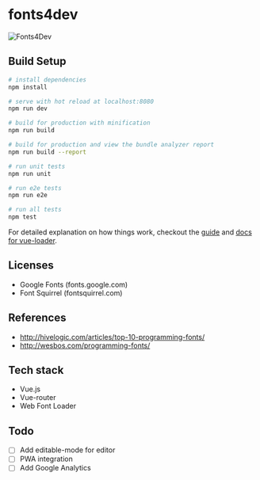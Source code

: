 # fonts4dev

![Fonts4Dev](http://i.imgur.com/Zwpg4Wg.png)

## Build Setup

``` bash
# install dependencies
npm install

# serve with hot reload at localhost:8080
npm run dev

# build for production with minification
npm run build

# build for production and view the bundle analyzer report
npm run build --report

# run unit tests
npm run unit

# run e2e tests
npm run e2e

# run all tests
npm test
```

For detailed explanation on how things work, checkout the [guide](http://vuejs-templates.github.io/webpack/) and [docs for vue-loader](http://vuejs.github.io/vue-loader).

## Licenses
- Google Fonts (fonts.google.com)
- Font Squirrel (fontsquirrel.com)

## References
- http://hivelogic.com/articles/top-10-programming-fonts/
- http://wesbos.com/programming-fonts/

## Tech stack
- Vue.js
- Vue-router
- Web Font Loader

## Todo

- [ ] Add editable-mode for editor
- [ ] PWA integration
- [ ] Add Google Analytics
